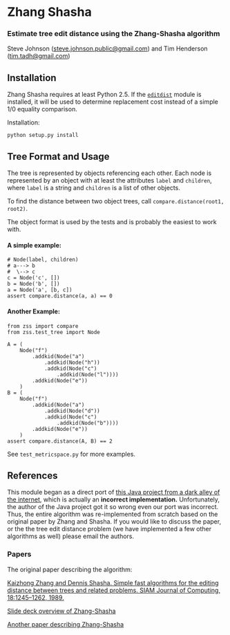 Zhang Shasha
============

### Estimate tree edit distance using the Zhang-Shasha algorithm

Steve Johnson ([steve.johnson.public@gmail.com](steve.johnson.public@gmail.com))
and Tim Henderson ([tim.tadh@gmail.com](tim.tadh@gmail.com))

Installation
------------

Zhang Shasha requires at least Python 2.5. If the
[`editdist`](http://pypi.python.org/pypi/editdist/0.1) module is installed, it
will be used to determine replacement cost instead of a simple 1/0 equality
comparison.

Installation:

    python setup.py install

Tree Format and Usage
---------------------

The tree is represented by objects referencing each other. Each node is
represented by an object with at least the attributes `label` and `children`,
where `label` is a string and `children` is a list of other objects.

To find the distance between two object trees, call `compare.distance(root1,
root2)`.

The object format is used by the tests and is probably the easiest to work with.

#### A simple example:

    # Node(label, children)
    # a---> b
    #  \--> c
    c = Node('c', [])
    b = Node('b', [])
    a = Node('a', [b, c])
    assert compare.distance(a, a) == 0

#### Another Example:
    from zss import compare
    from zss.test_tree import Node

    A = (
        Node("f")
            .addkid(Node("a")
                .addkid(Node("h"))
                .addkid(Node("c")
                    .addkid(Node("l"))))
            .addkid(Node("e"))
        )
    B = (
        Node("f")
            .addkid(Node("a")
                .addkid(Node("d"))
                .addkid(Node("c")
                    .addkid(Node("b"))))
            .addkid(Node("e"))
        )
    assert compare.distance(A, B) == 2


See `test_metricspace.py` for more examples.

References
----------

This module began as a direct port of [this Java project from a dark alley of
the internet](http://web.science.mq.edu.au/~swan/howtos/treedistance/), which is
actually an **incorrect implementation.** Unfortunately, the author of the Java
project got it so wrong even our port was incorrect. Thus, the entire algorithm
was re-implemented from scratch based on the original paper by Zhang and Shasha.
If you would like to discuss the paper, or the the tree edit distance problem
(we have implemented a few other algorithms as well) please email the authors.

### Papers

The original paper describing the algorithm:

[Kaizhong Zhang and Dennis Shasha. Simple fast algorithms for the editing distance between trees and related problems. SIAM Journal of Computing, 18:1245–1262, 1989.](http://www.grantjenks.com/wiki/_media/ideas:simple_fast_algorithms_for_the_editing_distance_between_tree_and_related_problems.pdf)

[Slide deck overview of Zhang-Shasha](http://www.inf.unibz.it/dis/teaching/ATA/ata7-handout-1x1.pdf)

[Another paper describing Zhang-Shasha](http://research.cs.queensu.ca/TechReports/Reports/1995-372.pdf)
